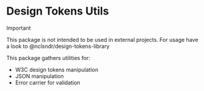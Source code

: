 # Design Tokens Utils

> [!IMPORTANT]
> This package is not intended to be used in external projects.
> For usage have a look to @nclsndr/design-tokens-library

This package gathers utilities for:
- W3C design tokens manipulation
- JSON manipulation
- Error carrier for validation
